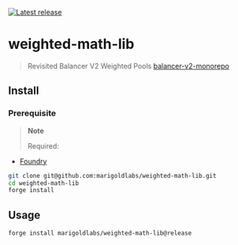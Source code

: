 [![Latest release](https://img.shields.io/github/v/release/marigoldlabs/weighted-math-lib)](https://github.com/marigoldlabs/weighted-math-lib/releases/latest)


# weighted-math-lib

> Revisited Balancer V2 Weighted Pools [balancer-v2-monorepo](https://github.com/marigoldlabs/balancer-v2-monorepo/tree/master/pkg)

## Install
### Prerequisite
> **Note**
>
>Required:
- [Foundry](https://book.getfoundry.sh/getting-started/installation)

```sh
git clone git@github.com:marigoldlabs/weighted-math-lib.git
cd weighted-math-lib
forge install
```

## Usage
```sh
forge install marigoldlabs/weighted-math-lib@release
```
